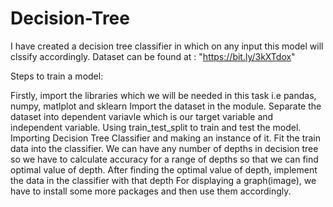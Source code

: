 # Decision-Tree

I have created a decision tree classifier in which on any input this model will clssify accordingly. Dataset can be found at : "https://bit.ly/3kXTdox"

Steps to train a model:

Firstly, import the libraries which we will be needed in this task i.e pandas, numpy, matlplot and sklearn
Import the dataset in the module.
Separate the dataset into dependent variavle which is our target variable and independent variable.
Using train_test_split to train and test the model.
Importing Decision Tree Classifier and making an instance of it.
Fit the train data into the classifier.
We can have any number of depths in decision tree so we have to calculate accuracy for a range of depths so that we can find optimal value of depth.
After finding the optimal value of depth, implement the data in the classifier with that depth
For displaying a graph(image), we have to install some more packages and then use them accordingly.

